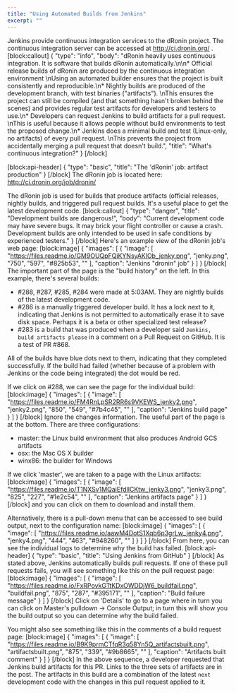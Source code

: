 ```yaml
---
title: "Using Automated Builds from Jenkins"
excerpt: ""
---
```

Jenkins provide continuous integration services to the dRonin project.  The continuous integration server can be accessed at http://ci.dronin.org/ .
[block:callout]
{
  "type": "info",
  "body": "dRonin heavily uses continuous integration.  It is software that builds dRonin automatically.\n\n* Official release builds of dRonin are produced by the continuous integration environment  \nUsing an automated builder ensures that the project is built consistently and reproducible.\n* Nightly builds are produced of the development branch, with test binaries (\"artifacts\").  \nThis ensures the project can still be compiled (and that something hasn't broken behind the scenes) and provides regular test artifacts for developers and testers to use.\n* Developers can request Jenkins to build artifacts for a pull request.  \nThis is useful because it allows people without build environments to test the proposed change.\n* Jenkins does a minimal build and test (Linux-only, no artifacts) of every pull request.  \nThis prevents the project from accidentally merging a pull request that doesn't build.",
  "title": "What's continuous integration?"
}
[/block]

[block:api-header]
{
  "type": "basic",
  "title": "The 'dRonin' job: artifact production"
}
[/block]
The dRonin job is located here: http://ci.dronin.org/job/dronin/

The dRonin job is used for builds that produce artifacts (official releases, nightly builds, and triggered pull request builds.  It's a useful place to get the latest development code.
[block:callout]
{
  "type": "danger",
  "title": "Development builds are dangerous!",
  "body": "Current development code may have severe bugs.  It may brick your flight controller or cause a crash.  Development builds are only intended to be used in safe conditions by experienced testers."
}
[/block]
Here's an example view of the dRonin job's web page:
[block:image]
{
  "images": [
    {
      "image": [
        "https://files.readme.io/GM9OUQpFQiKYNsyAKlOb_jenky.png",
        "jenky.png",
        "750",
        "597",
        "#825b53",
        ""
      ],
      "caption": "Jenkins \"dronin\" job"
    }
  ]
}
[/block]
The important part of the page is the "build history" on the left.  In this example, there's several builds:

* \#288, \#287, \#285, \#284 were made at 5:03AM.  They are nightly builds of the latest development code.
* \#286 is a manually triggered developer build.  It has a lock next to it, indicating that Jenkins is not permitted to automatically erase it to save disk space.  Perhaps it is a beta or other specialized test release?
* \#283 is a build that was produced when a developer said `Jenkins, build artifacts please` in a comment on a Pull Request on GitHub.  It is a test of PR \#868.

All of the builds have blue dots next to them, indicating that they completed successfully.  If the build had failed (whether because of a problem with Jenkins or the code being integrated) the dot would be red.

If we click on #288, we can see the page for the individual build:
[block:image]
{
  "images": [
    {
      "image": [
        "https://files.readme.io/FM4RnLpSR2RR6s9VKEWS_jenky2.png",
        "jenky2.png",
        "850",
        "549",
        "#7b4c45",
        ""
      ],
      "caption": "Jenkins build page"
    }
  ]
}
[/block]
Ignore the changes information.  The useful part of the page is at the bottom.  There are three configurations:

* master: the Linux build environment that also produces Android GCS artifacts
* osx: the Mac OS X builder
* winx86: the builder for Windows

If we click 'master', we are taken to a page with the Linux artifacts:
[block:image]
{
  "images": [
    {
      "image": [
        "https://files.readme.io/T1NXSv1MQaiEfdIlCKtw_jenky3.png",
        "jenky3.png",
        "825",
        "227",
        "#1e2c54",
        ""
      ],
      "caption": "Jenkins artifacts page"
    }
  ]
}
[/block]
and you can click on them to download and install them.

Alternatively, there is a pull-down menu that can be accessed to see build output, next to the configuration name:
[block:image]
{
  "images": [
    {
      "image": [
        "https://files.readme.io/aawM4DotS1Xqb6p3grLw_jenky4.png",
        "jenky4.png",
        "444",
        "463",
        "#948260",
        ""
      ]
    }
  ]
}
[/block]
From here, you can see the individual logs to determine why the build has failed.
[block:api-header]
{
  "type": "basic",
  "title": "Using Jenkins from GitHub"
}
[/block]
As stated above, Jenkins automatically builds pull requests.  If one of these pull requests fails, you will see something like this on the pull request page:
[block:image]
{
  "images": [
    {
      "image": [
        "https://files.readme.io/FxRPovkGTtKDxOWDDjW6_buildfail.png",
        "buildfail.png",
        "875",
        "287",
        "#395171",
        ""
      ],
      "caption": "Build failure message"
    }
  ]
}
[/block]
Click on 'Details' to go to a page where in turn you can click on Master's pulldown -> Console Output; in turn this will show you the build output so you can determine why the build failed.

You might also see something like this in the comments of a build request page:
[block:image]
{
  "images": [
    {
      "image": [
        "https://files.readme.io/B9K9prmCTfqR3q58Yn5Q_artifactsbuilt.png",
        "artifactsbuilt.png",
        "875",
        "339",
        "#9b8665",
        ""
      ],
      "caption": "Artifacts built comment"
    }
  ]
}
[/block]
In the above sequence, a developer requested that Jenkins build artifacts for this PR.  Links to the three sets of artifacts are in the post.  The artifacts in this build are a combination of the latest `next` development code with the changes in this pull request applied to it.